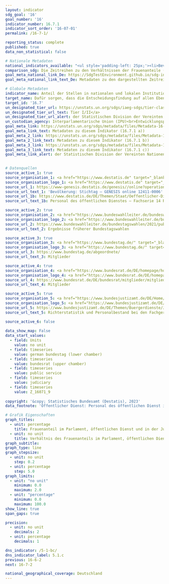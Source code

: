 ```yaml
---
layout: indicator    
sdg_goal: '16'    
goal_number: '16'    
indicator_number: 16.7.1    
indicator_sort_order: '16-07-01'    
permalink: /16-7-1/    

reporting_status: complete    
published: true    
data_non_statistical: false    

# Nationale Metadaten    
national_indicators_available: "<ul style='padding-left: 25px;'><li>Bevölkerung im erwerbsfähigen Alter</li> <li> Deutscher Bundestag</li> <li> Bundesrat</li> <li> Öffentlicher Dienst</li> <li> Justiz</li></ul>"    
comparison_sdg: Die Zeitreihen zu den Verhältnissen der Frauenanteile (ohne Einheit) entsprechen den globalen Metadaten. Die Zeitreihen zu den prozentualen Anteilen entsprechen nicht den globalen Metadaten, bieten aber zusätzliche Informationen.    
goal_meta_national_link_De: https://SdgTestEnvironment.github.io/sdg-indicators/public/MetaDe/16.7.1.pdf
goal_meta_national_link_text_De: Metadaten zu den dargestellten Zeitreihen    

# Globale Metadaten    
indicator_name: Anteil der Stellen in nationalen und lokalen Institutionen, einschließlich a) Gesetzgebungsorganen, b) des öffentlichen Dienstes und c) Rechtsprechungsorganen, im Vergleich zur nationalen Stellenverteilung, nach Geschlecht, Alter, Menschen mit Behinderungen und Bevölkerungsgruppen    
target_name: Dafür sorgen, dass die Entscheidungsfindung auf allen Ebenen bedarfsorientiert, inklusiv, partizipatorisch und repräsentativ ist    
target_id: '16.7'    
un_designated_tier_url: https://unstats.un.org/sdgs/iaeg-sdgs/tier-classification/'    
un_designated_tier_url_text: Tier I/II</a>    
un_designated_tier_url_alert: der Statistischen Division der Vereinten Nationen    
un_custodian_agency: Interparlamentarische Union (IPU)<br>Entwicklungsprogramm der Vereinten Nationen (UNDP)    
goal_meta_link: https://unstats.un.org/sdgs/metadata/files/Metadata-16-07-01a.pdf    
goal_meta_link_text: Metadaten zu diesem Indikator (16.7.1 a))
goal_meta_2_link: https://unstats.un.org/sdgs/metadata/files/Metadata-16-07-01b.pdf
goal_meta_2_link_text: Metadaten zu diesem Indikator (16.7.1 b))
goal_meta_3_link: https://unstats.un.org/sdgs/metadata/files/Metadata-16-07-01c.pdf
goal_meta_3_link_text: Metadaten zu diesem Indikator (16.7.1 c))    
goal_meta_link_alert: der Statistischen Division der Vereinten Nationen    
    

# Datenquellen
source_active_1: true
source_organisation_1: <a href="https://www.destatis.de" target="_blank"> Statistisches Bundesamt (Destatis) </a>
source_organisation_logo_1: <a href="https://www.destatis.de" target="_blank"><img src="https://g205sdgs.github.io/sdg-indicators/public/OrgImgDe/destatis.png" alt="Logo destatis" style="height:60px; width:148px"/></a>
source_url_1: https://www-genesis.destatis.de/genesis//online?operation=table&code=12411-0006
source_url_text_1: 'Bevölkerung: Stichtag – GENESIS online 12411-0006'
source_url_1b: https://www.destatis.de/DE/Themen/Staat/Oeffentlicher-Dienst/Publikationen/Downloads-Oeffentlicher-Dienst/personal-oeffentlicher-dienst-2140600207004.html
source_url_text_1b: Personal des öffentlichen Dienstes – Fachserie 14 Reihe 6

source_active_2: true
source_organisation_2: <a href="https://www.bundeswahlleiter.de/bundeswahlleiter.html" target="_blank"> Die Bundeswahlleiterin </a>
source_organisation_logo_2: <a href="https://www.bundeswahlleiter.de/bundeswahlleiter.html" target="_blank"><img src="https://g205sdgs.github.io/sdg-indicators/public/OrgImgDe/bundeswahlleiter.png" alt="Logo bundeswahlleiter" style="height:60px; width:148px"/></a>
source_url_2: https://www.bundeswahlleiter.de/bundestagswahlen/2021/publikationen.html
source_url_text_2: Ergebnisse früherer Bundestagswahlen

source_active_3: true
source_organisation_3: <a href="https://www.bundestag.de/" target="_blank"> Deutscher Bundestag </a>
source_organisation_logo_3: <a href="https://www.bundestag.de/" target="_blank"><img src="https://g205sdgs.github.io/sdg-indicators/public/OrgImgDe/bt.png" alt="Logo bt" style="height:60px; width:148px"/></a>
source_url_3: https://www.bundestag.de/abgeordnete/
source_url_text_3: Mitglieder

source_active_4: true
source_organisation_4: <a href="https://www.bundesrat.de/DE/homepage/homepage-node.html" target="_blank"> Bundesrat </a>
source_organisation_logo_4: <a href="https://www.bundesrat.de/DE/homepage/homepage-node.html" target="_blank"><img src="https://g205sdgs.github.io/sdg-indicators/public/OrgImgDe/brat.png" alt="Logo brat" style="height:60px; width:148px"/></a>
source_url_4: https://www.bundesrat.de/DE/bundesrat/mitglieder/mitglieder-node.html
source_url_text_4: Mitglieder

source_active_5: true
source_organisation_5: <a href="https://www.bundesjustizamt.de/DE/Home/Home_node.html" target="_blank"> Bundesamt für Justiz (BfJ) </a>
source_organisation_logo_5: <a href="https://www.bundesjustizamt.de/DE/Home/Home_node.html" target="_blank"><img src="https://g205sdgs.github.io/sdg-indicators/public/OrgImgDe/bafj.png" alt="Logo bafj" style="height:60px; width:148px"/></a>
source_url_5: https://www.bundesjustizamt.de/DE/Themen/Buergerdienste/Justizstatistik/Personal/Personal_node.html
source_url_text_5: Richterstatistik und Personalbestand bei den Fachgerichtsbarkeiten

source_active_6: false
    
data_show_map: False    
data_start_values: 
  - field: Units
    value: no unit
  - field: timeseries
    value: german bundestag (lower chamber)
  - field: timeseries
    value: bundesrat (upper chamber)
  - field: timeseries
    value: public service
  - field: timeseries
    value: judiciary
  - field: timeseries
    value: Z_16071_9    
    
copyright: '&copy; Statistisches Bundesamt (Destatis), 2023'    
data_footnote: 'Öffentlicher Dienst: Personal des öffentlichen Dienst im Bundes- und Landesbereich; in Vollzeitäquivalenten der Beschäftigten am 30. Juni des jeweiligen Jahres.'    

# Grafik Eigenschaften    
graph_titles:
  - unit: percentage
    title: Frauenanteil im Parlament, öffentlichen Dienst und in der Justiz sowie in der Bevölkerung
  - unit: no unit
    title: Verhältnis des Frauenanteils im Parlament, öffentlichen Dienst und in der Justiz zur Bevölkerung im erwerbsfähigen Alter
graph_subtitle:     
graph_type: line
graph_stepsize: 
  - unit: no unit
    step: 0.2
  - unit: percentage
    step: 5.0    
graph_limits:
  - unit: "no unit"
    minimum: 0.0
    maximum: 2.0
  - unit: "percentage"
    minimum: 0.0
    maximum: 100.0
show_line: true
span_gaps: true

precision:
  - unit: no unit
    decimals: 2
  - unit: percentage
    decimals: 1    

dns_indicator: /5-1-bc/
dns_indicator_label: 5.1.c
previous: 16-6-2    
next: 16-7-2    

national_geographical_coverage: Deutschland    
---
```


<span></span>